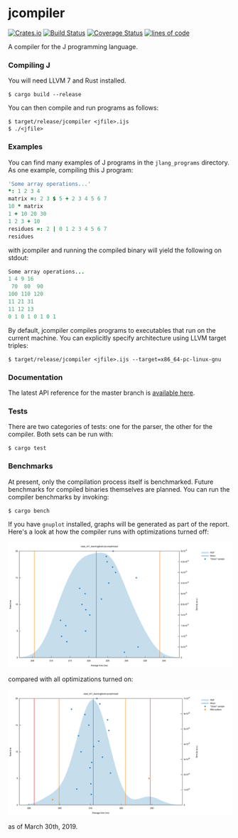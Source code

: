 # jcompiler

[![Crates.io](https://img.shields.io/crates/v/jcompiler.svg?color=green)](https://crates.io/crates/jcompiler)
[![Build Status](https://travis-ci.com/mattjquinn/jcompiler.svg?branch=master)](https://travis-ci.com/mattjquinn/jcompiler)
[![Coverage Status](https://coveralls.io/repos/github/mattjquinn/jcompiler/badge.svg?branch=master)](https://coveralls.io/github/mattjquinn/jcompiler)
[![lines of code](https://tokei.rs/b1/github/mattjquinn/jcompiler)](https://github.com/Aaronepower/tokei)

A compiler for the J programming language.

### Compiling J

You will need LLVM 7 and Rust installed.

    $ cargo build --release

You can then compile and run programs as follows:

```
$ target/release/jcompiler <jfile>.ijs
$ ./<jfile>
```

### Examples

You can find many examples of J programs in the `jlang_programs` directory.
As one example, compiling this J program:

```j
'Some array operations...'
*: 1 2 3 4
matrix =: 2 3 $ 5 + 2 3 4 5 6 7
10 * matrix
1 + 10 20 30
1 2 3 + 10
residues =: 2 | 0 1 2 3 4 5 6 7
residues
```

with jcompiler and running the compiled binary will yield the following on stdout:

```j
Some array operations...
1 4 9 16
 70  80  90
100 110 120
11 21 31
11 12 13
0 1 0 1 0 1 0 1
```

By default, jcompiler compiles programs to executables that run on the
current machine. You can explicitly specify architecture using LLVM
target triples:

```
$ target/release/jcompiler <jfile>.ijs --target=x86_64-pc-linux-gnu
```

### Documentation

The latest API reference for the master branch is [available here](https://mattjquinn.github.io/jcompiler/master/jcompiler/index.html).

### Tests

There are two categories of tests: one for the parser, the other for the compiler. Both sets can be run with:

```
$ cargo test
```

### Benchmarks

At present, only the compilation process itself is benchmarked. Future benchmarks
for compiled binaries themselves are planned. You can run the compiler benchmarks by invoking:

```sh
$ cargo bench
```

If you have `gnuplot` installed, graphs will be generated as part of the report.
Here's a look at how the compiler runs with optimizations turned off:

![unoptimized](images/unoptimized_03302019.svg)

compared with all optimizations turned on:

![optimized](images/optimized_03302019.svg)

as of March 30th, 2019.

